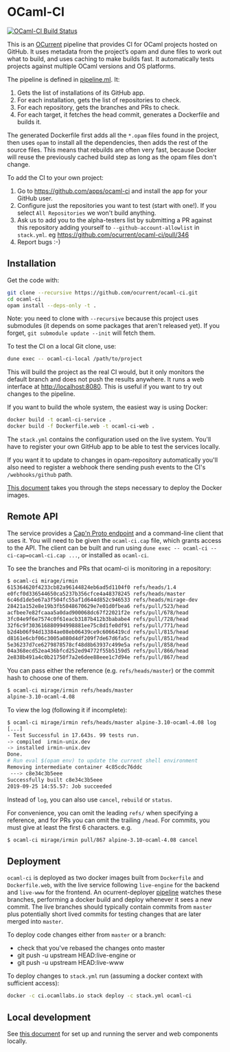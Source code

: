 # OCaml-CI

[![OCaml-CI Build Status](https://img.shields.io/endpoint?url=https%3A%2F%2Fci.ocamllabs.io%2Fbadge%2Focurrent%2Focaml-ci%2Fmaster&logo=ocaml)](https://ci.ocamllabs.io/github/ocurrent/ocaml-ci)

This is an [OCurrent][] pipeline that provides CI for OCaml projects hosted on GitHub.
It uses metadata from the project’s opam and dune files to work out what to build,
and uses caching to make builds fast. It automatically tests projects against
multiple OCaml versions and OS platforms.

The pipeline is defined in [pipeline.ml][]. It:

1. Gets the list of installations of its GitHub app.
2. For each installation, gets the list of repositories to check.
3. For each repository, gets the branches and PRs to check.
4. For each target, it fetches the head commit, generates a Dockerfile and builds it.

The generated Dockerfile first adds all the `*.opam` files found in the project,
then uses `opam` to install all the dependencies, then adds the rest of the source
files. This means that rebuilds are often very fast, because Docker will reuse the
previously cached build step as long as the opam files don't change.

To add the CI to your own project:

1. Go to https://github.com/apps/ocaml-ci and install the app for your GitHub user.
2. Configure just the repositories you want to test (start with one!). If you select `All Repositories` we won't build anything.
3. Ask us to add you to the alpha-testers list by submitting a PR against this
   repository adding yourself to `--github-account-allowlist` in `stack.yml`. eg https://github.com/ocurrent/ocaml-ci/pull/346
4. Report bugs :-)

## Installation

Get the code with:

```sh
git clone --recursive https://github.com/ocurrent/ocaml-ci.git
cd ocaml-ci
opam install --deps-only -t .
```

Note: you need to clone with `--recursive` because this project uses submodules
(it depends on some packages that aren't released yet).
If you forget, `git submodule update --init` will fetch them.

To test the CI on a local Git clone, use:

```sh
dune exec -- ocaml-ci-local /path/to/project
```

This will build the project as the real CI would,
but it only monitors the default branch and does not push the results anywhere.
It runs a web interface at <http://localhost:8080>.
This is useful if you want to try out changes to the pipeline.

If you want to build the whole system, the easiest way is using Docker:

```sh
docker build -t ocaml-ci-service .
docker build -f Dockerfile.web -t ocaml-ci-web .
```

The `stack.yml` contains the configuration used on the live system.
You'll have to register your own GitHub app to be able to test the services locally.

If you want it to update to changes in opam-repository automatically you'll also need
to register a webhook there sending push events to the CI's `/webhooks/github` path.

[This document](doc/docker-deployment.md) takes you through the steps
necessary to deploy the Docker images.

## Remote API

The service provides a [Cap'n Proto endpoint][capnp-api] and a command-line client that uses it.
You will need to be given the `ocaml-ci.cap` file, which grants access to the API.
The client can be built and run using `dune exec -- ocaml-ci --ci-cap=ocaml-ci.cap ...`, or
installed as `ocaml-ci`.

To see the branches and PRs that ocaml-ci is monitoring in a repository:

```bash
$ ocaml-ci mirage/irmin
615364620f4233cb82a96144824eb6ad5d1104f0 refs/heads/1.4
e0fcf0d336544650ca5237b356cfce4a48378245 refs/heads/master
6c46d1de5e67a3f504fc55af1d644d852c946533 refs/heads/mirage-dev
28421a152e8e19b3fb5048670629e7e01d0fbea6 refs/pull/523/head
acfbee7e82fcaaa5a0dad900068dc67f22021f2e refs/pull/678/head
3fc04e9f6e7574c0f61eacb3187b412b3bababe4 refs/pull/728/head
32f6c9f303616880994998881ee75c8d1fe0df91 refs/pull/771/head
b2d4b06f94d13384ae08eb06439ce9c6066419cd refs/pull/815/head
d8161e6cbf06c3005a080d4df209f7de67d6fa5c refs/pull/851/head
5e36237d7ce6279878578cf48d8b63937c499e5a refs/pull/858/head
04a368ecd52ea436bfcd252ed94772f55b5159d5 refs/pull/866/head
2e838b491a4c0b21750f7a2e6dee88eee1c7d94e refs/pull/867/head
```

You can pass either the reference (e.g. `refs/heads/master`) or the commit hash to choose one of them.

```bash
$ ocaml-ci mirage/irmin refs/heads/master
alpine-3.10-ocaml-4.08
```

To view the log (following it if incomplete):

```bash
$ ocaml-ci mirage/irmin refs/heads/master alpine-3.10-ocaml-4.08 log
[...]
- Test Successful in 17.643s. 99 tests run.
-> compiled  irmin-unix.dev
-> installed irmin-unix.dev
Done.
# Run eval $(opam env) to update the current shell environment
Removing intermediate container 4c85cdc76ddc
 ---> c8e34c3b5eee
Successfully built c8e34c3b5eee
2019-09-25 14:55.57: Job succeeded
```

Instead of `log`, you can also use `cancel`, `rebuild` or `status`.

For convenience, you can omit the leading `refs/` when specifying a reference,
and for PRs you can omit the trailing `/head`. For commits, you must give at
least the first 6 characters. e.g.

```bash
$ ocaml-ci mirage/irmin pull/867 alpine-3.10-ocaml-4.08 cancel
```

## Deployment

`ocaml-ci` is deployed as two docker images built from `Dockerfile` and `Dockerfile.web`, with 
the live service following `live-engine` for the backend and `live-www` for the frontend.
An ocurrent-deployer [pipeline](deploy.ci3.ocamllabs.io) watches these branches, performing a docker build 
and deploy whenever it sees a new commit. The live branches should typically contain commits from `master` plus potentially 
short lived commits for testing changes that are later merged into `master`.

To deploy code changes either from `master` or a branch:
 * check that you've rebased the changes onto master
 * git push -u upstream HEAD:live-engine or
 * git push -u upstream HEAD:live-www 

To deploy changes to `stack.yml` run (assuming a docker context with sufficient access):

``` bash
docker -c ci.ocamllabs.io stack deploy -c stack.yml ocaml-ci
```
## Local development

See [this document](doc/dev.md) for set up and running the server and web components locally.

[OCurrent]: https://github.com/ocurrent/ocurrent
[pipeline.ml]: https://github.com/ocurrent/ocaml-ci/blob/master/service/pipeline.ml
[capnp-api]: https://github.com/ocurrent/ocaml-ci/blob/master/api/schema.capnp

